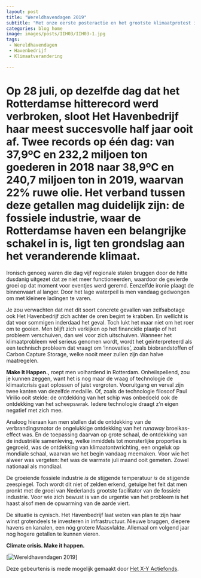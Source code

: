 ```yaml
---
layout: post
title: "Wereldhavendagen 2019"
subtitle: "Met onze eerste posteractie en het grootste klimaatprotest in Rotterdam ooit."
categories: blog home
image: images/posts/IIH03/IIH03-1.jpg
tags: 
 - Wereldhavendagen 
 - Havenbedrijf
 - Klimaatverandering

---
```

# Op 28 juli, op dezelfde dag dat het Rotterdamse hitterecord werd verbroken, sloot Het Havenbedrijf haar meest succesvolle half jaar ooit af. Twee records op één dag: van 37,9ºC en 232,2 miljoen ton goederen in 2018 naar 38,9ºC en 240,7 miljoen ton in 2019, waarvan 22% ruwe olie. Het verband tussen deze getallen mag duidelijk zijn: de fossiele industrie, waar de Rotterdamse haven een belangrijke schakel in is, ligt ten grondslag aan het veranderende klimaat.

Ironisch genoeg waren die dag vijf regionale stalen bruggen door de hitte dusdanig uitgezet dat ze niet meer functioneerden, waardoor de gevierde groei op dat moment voor eventjes werd geremd. Eenzelfde ironie plaagt de binnenvaart al langer. Door het lage waterpeil is men vandaag gedwongen om met kleinere ladingen te varen.

Je zou verwachten dat met dit soort concrete gevallen van zelfsabotage ook Het Havenbedrijf zich achter de oren begint te krabben. En wellicht is dat voor sommigen inderdaad het geval. Toch lukt het maar niet om het roer om te gooien. Men blijft zich verkijken op het financiële plaatje of het probleem verschuiven, dan wel voor zich uitschuiven. Wanneer het klimaatprobleem wel serieus genomen wordt, wordt het geïnterpreteerd als een technisch probleem dat vraagt om ‘innovaties’, zoals biobrandstoffen of Carbon Capture Storage, welke nooit meer zullen zijn dan halve maatregelen.

**Make It Happen.**, roept men volhardend in Rotterdam. Onheilspellend, zou je kunnen zeggen, want het is nog maar de vraag of technologie de klimaatcrisis gaat oplossen of juist vergroten. Vooruitgang en verval zijn twee kanten van dezelfde medaille. Of, zoals de technologie filosoof Paul Virilio ooit stelde: de ontdekking van het schip was onbedoeld ook de ontdekking van het scheepswrak. Iedere technologie draagt z’n eigen negatief met zich mee.

Analoog hieraan kan men stellen dat de ontdekking van de verbrandingsmotor de ongelukkige ontdekking van het _runaway_ broeikas-effect was. En de toepassing daarvan op grote schaal, de ontdekking van de industriële samenleving, welke inmiddels tot monsterlijke proporties is gegroeid, was de ontdekking van klimaatontwrichting, een ongeluk op mondiale schaal, waarvan we het begin vandaag meemaken. Voor wie het alweer was vergeten: het was de warmste juli maand ooit gemeten. Zowel nationaal als mondiaal.

De groeiende fossiele industrie _is_ de stijgende temperatuur _is_ de stijgende zeespiegel. Toch wordt dit niet of zelden erkend, getuige het feit dat men pronkt met de groei van Nederlands grootste facilitator van de fossiele industrie. Voor wie zich bewust is van de urgentie van het probleem is het haast alsof men de opwarming van de aarde viert.

De situatie is cynisch. Het Havenbedrijf laat weten van plan te zijn haar winst grotendeels te investeren in infrastructuur. Nieuwe bruggen, diepere havens en kanalen, een nóg grotere Maasvlakte. Allemaal om volgend jaar nog hogere getallen te kunnen vieren. 

**Climate crisis. Make it happen.**

[![Wereldhavendagen 2019](images/posts/whd2019/whd2019-03.jpg)]

Deze gebeurtenis is mede mogelijk gemaakt door [Het X-Y Actiefonds](https://hetactiefonds.nl/en/homepage/).